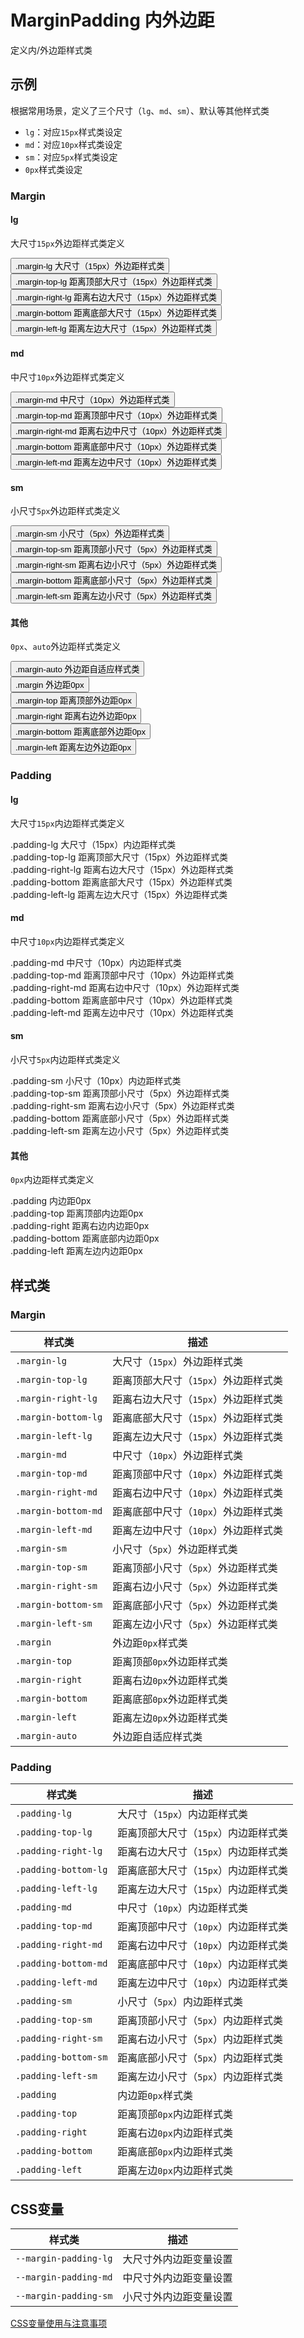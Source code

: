 # MarginPadding 内外边距

定义内/外边距样式类

## 示例

根据常用场景，定义了三个尺寸（`lg`、`md`、`sm`）、默认等其他样式类

- `lg`：对应`15px`样式类设定
- `md`：对应`10px`样式类设定
- `sm`：对应`5px`样式类设定
- `0px`样式类设定

### Margin

#### lg

大尺寸`15px`外边距样式类定义

<output data-lang="示例">
<div class="margin-bottom-md">
  <div
    class="display-inline-block border"
    style="background: var(--color-border-light)"
  >
    <button class="margin-lg">.margin-lg 大尺寸（15px）外边距样式类</button>
  </div>
</div>

<div class="margin-bottom-md">
  <div
    class="display-inline-block"
    style="background: var(--color-border-light)"
  >
    <button class="margin-top-lg">
      .margin-top-lg 距离顶部大尺寸（15px）外边距样式类
    </button>
  </div>
</div>

<div class="margin-bottom-md">
  <div
    class="display-inline-block"
    style="background: var(--color-border-light)"
  >
    <button class="margin-right-lg">
      .margin-right-lg 距离右边大尺寸（15px）外边距样式类
    </button>
  </div>
</div>

<div class="margin-bottom-md">
  <div
    class="display-inline-block"
    style="background: var(--color-border-light)"
  >
    <button class="margin-bottom-lg">
      .margin-bottom 距离底部大尺寸（15px）外边距样式类
    </button>
  </div>
</div>

<div class="margin-bottom-md">
  <div
    class="display-inline-block"
    style="background: var(--color-border-light)"
  >
    <button class="margin-left-lg">
      .margin-left-lg 距离左边大尺寸（15px）外边距样式类
    </button>
  </div>
</div>
</output>

#### md

中尺寸`10px`外边距样式类定义

<output data-lang="示例">
<div class="margin-bottom-md">
  <div
    class="display-inline-block border"
    style="background: var(--color-border-light)"
  >
    <button class="margin-md">.margin-md 中尺寸（10px）外边距样式类</button>
  </div>
</div>
<div class="margin-bottom-md">
  <div
    class="display-inline-block"
    style="background: var(--color-border-light)"
  >
    <button class="margin-top-md">
      .margin-top-md 距离顶部中尺寸（10px）外边距样式类
    </button>
  </div>
</div>
<div class="margin-bottom-md">
  <div
    class="display-inline-block"
    style="background: var(--color-border-light)"
  >
    <button class="margin-right-md">
      .margin-right-md 距离右边中尺寸（10px）外边距样式类
    </button>
  </div>
</div>
<div class="margin-bottom-md">
  <div
    class="display-inline-block"
    style="background: var(--color-border-light)"
  >
    <button class="margin-bottom-md">
      .margin-bottom 距离底部中尺寸（10px）外边距样式类
    </button>
  </div>
</div>
<div class="margin-bottom-md">
  <div
    class="display-inline-block"
    style="background: var(--color-border-light)"
  >
    <button class="margin-left-md">
      .margin-left-md 距离左边中尺寸（10px）外边距样式类
    </button>
  </div>
</div>
</output>

#### sm

小尺寸`5px`外边距样式类定义

<output data-lang="示例">
<div class="margin-bottom-md">
  <div
    class="display-inline-block border"
    style="background: var(--color-border-light)"
  >
    <button class="margin-sm">.margin-sm 小尺寸（5px）外边距样式类</button>
  </div>
</div>
<div class="margin-bottom-md">
  <div
    class="display-inline-block"
    style="background: var(--color-border-light)"
  >
    <button class="margin-top-sm">
      .margin-top-sm 距离顶部小尺寸（5px）外边距样式类
    </button>
  </div>
</div>
<div class="margin-bottom-md">
  <div
    class="display-inline-block"
    style="background: var(--color-border-light)"
  >
    <button class="margin-right-sm">
      .margin-right-sm 距离右边小尺寸（5px）外边距样式类
    </button>
  </div>
</div>
<div class="margin-bottom-md">
  <div
    class="display-inline-block"
    style="background: var(--color-border-light)"
  >
    <button class="margin-bottom-sm">
      .margin-bottom 距离底部小尺寸（5px）外边距样式类
    </button>
  </div>
</div>
<div class="margin-bottom-md">
  <div
    class="display-inline-block"
    style="background: var(--color-border-light)"
  >
    <button class="margin-left-sm">
      .margin-left-sm 距离左边小尺寸（5px）外边距样式类
    </button>
  </div>
</div>
</output>

#### 其他

`0px`、`auto`外边距样式类定义

<output data-lang="示例">
<div class="margin-bottom-md">
  <div
    class="padding-md margin-bottom-md"
    style="background: var(--color-border-light)"
  >
    <button class="margin-auto" style="display: block;">
      .margin-auto 外边距自适应样式类
    </button>
  </div>
</div>
<div class="margin-bottom-md">
  <div class="display-inline-block border">
    <button class="margin">.margin 外边距0px</button>
  </div>
</div>
<div class="margin-bottom-md">
  <div
    class="display-inline-block"
    style="background: var(--color-border-light)"
  >
    <button class="margin-lg margin-top">.margin-top 距离顶部外边距0px</button>
  </div>
</div>
<div class="margin-bottom-md">
  <div
    class="display-inline-block"
    style="background: var(--color-border-light)"
  >
    <button class="margin-lg margin-right">
      .margin-right 距离右边外边距0px
    </button>
  </div>
</div>
<div class="margin-bottom-md">
  <div
    class="display-inline-block"
    style="background: var(--color-border-light)"
  >
    <button class="margin-lg margin-bottom">
      .margin-bottom 距离底部外边距0px
    </button>
  </div>
</div>
<div class="margin-bottom-md">
  <div
    class="display-inline-block"
    style="background: var(--color-border-light)"
  >
    <button class="margin-lg margin-left">
      .margin-left 距离左边外边距0px
    </button>
  </div>
</div>
</output>

### Padding

#### lg

大尺寸`15px`内边距样式类定义

<output data-lang="示例">
<div class="margin-bottom-md">
  <div
    class="display-inline-block"
    style="background: var(--color-border-light)"
  >
    <span class="border padding-lg"
      >.padding-lg 大尺寸（15px）内边距样式类</span
    >
  </div>
</div>
<div class="margin-bottom-md">
  <div
    class="display-inline-block"
    style="background: var(--color-border-light)"
  >
    <span class="border padding-top-lg"
      >.padding-top-lg 距离顶部大尺寸（15px）外边距样式类</span
    >
  </div>
</div>
<div class="margin-bottom-md">
  <div
    class="display-inline-block"
    style="background: var(--color-border-light)"
  >
    <span class="border padding-right-lg"
      >.padding-right-lg 距离右边大尺寸（15px）外边距样式类</span
    >
  </div>
</div>
<div class="margin-bottom-md">
  <div
    class="display-inline-block"
    style="background: var(--color-border-light)"
  >
    <span class="border padding-bottom-lg"
      >.padding-bottom 距离底部大尺寸（15px）外边距样式类</span
    >
  </div>
</div>
<div class="margin-bottom-md">
  <div
    class="display-inline-block"
    style="background: var(--color-border-light)"
  >
    <span class="border padding-left-lg"
      >.padding-left-lg 距离左边大尺寸（15px）外边距样式类</span
    >
  </div>
</div>
</output>

#### md

中尺寸`10px`内边距样式类定义

<output data-lang="示例">
<div class="margin-bottom-md">
  <div
    class="display-inline-block"
    style="background: var(--color-border-light)"
  >
    <span class="border padding-md"
      >.padding-md 中尺寸（10px）内边距样式类</span
    >
  </div>
</div>
<div class="margin-bottom-md">
  <div
    class="display-inline-block"
    style="background: var(--color-border-light)"
  >
    <span class="border padding-top-md"
      >.padding-top-md 距离顶部中尺寸（10px）外边距样式类</span
    >
  </div>
</div>
<div class="margin-bottom-md">
  <div
    class="display-inline-block"
    style="background: var(--color-border-light)"
  >
    <span class="border padding-right-md"
      >.padding-right-md 距离右边中尺寸（10px）外边距样式类</span
    >
  </div>
</div>
<div class="margin-bottom-md">
  <div
    class="display-inline-block"
    style="background: var(--color-border-light)"
  >
    <span class="border padding-bottom-md"
      >.padding-bottom 距离底部中尺寸（10px）外边距样式类</span
    >
  </div>
</div>
<div class="margin-bottom-md">
  <div
    class="display-inline-block"
    style="background: var(--color-border-light)"
  >
    <span class="border padding-left-md"
      >.padding-left-md 距离左边中尺寸（10px）外边距样式类</span
    >
  </div>
</div>
</output>

#### sm

小尺寸`5px`内边距样式类定义

<output data-lang="示例">
<div class="margin-bottom-md">
  <div
    class="display-inline-block"
    style="background: var(--color-border-light)"
  >
    <span class="border padding-sm"
      >.padding-sm 小尺寸（10px）内边距样式类</span
    >
  </div>
</div>
<div class="margin-bottom-md">
  <div
    class="display-inline-block"
    style="background: var(--color-border-light)"
  >
    <span class="border padding-top-sm"
      >.padding-top-sm 距离顶部小尺寸（5px）外边距样式类</span
    >
  </div>
</div>
<div class="margin-bottom-md">
  <div
    class="display-inline-block"
    style="background: var(--color-border-light)"
  >
    <span class="border padding-right-sm"
      >.padding-right-sm 距离右边小尺寸（5px）外边距样式类</span
    >
  </div>
</div>
<div class="margin-bottom-md">
  <div
    class="display-inline-block"
    style="background: var(--color-border-light)"
  >
    <span class="border padding-bottom-sm"
      >.padding-bottom 距离底部小尺寸（5px）外边距样式类</span
    >
  </div>
</div>
<div class="margin-bottom-md">
  <div
    class="display-inline-block"
    style="background: var(--color-border-light)"
  >
    <span class="border padding-left-sm"
      >.padding-left-sm 距离左边小尺寸（5px）外边距样式类</span
    >
  </div>
</div>
</output>

#### 其他

`0px`内边距样式类定义

<output data-lang="示例">
<div class="margin-bottom-md">
  <div class="display-inline-block">
    <span class="padding">.padding 内边距0px</span>
  </div>
</div>
<div class="margin-bottom-md">
  <div
    class="display-inline-block"
    style="background: var(--color-border-light)"
  >
    <span class="border padding-lg padding-top"
      >.padding-top 距离顶部内边距0px</span
    >
  </div>
</div>
<div class="margin-bottom-md">
  <div
    class="display-inline-block"
    style="background: var(--color-border-light)"
  >
    <span class="border padding-lg padding-right"
      >.padding-right 距离右边内边距0px</span
    >
  </div>
</div>
<div class="margin-bottom-md">
  <div
    class="display-inline-block"
    style="background: var(--color-border-light)"
  >
    <span class="border padding-lg padding-bottom"
      >.padding-bottom 距离底部内边距0px</span
    >
  </div>
</div>
<div class="margin-bottom-md">
  <div
    class="display-inline-block"
    style="background: var(--color-border-light)"
  >
    <span class="border padding-lg padding-left"
      >.padding-left 距离左边内边距0px</span
    >
  </div>
</div>
</output>

## 样式类

### Margin

| 样式类 | 描述 |
| --- | --- |
| `.margin-lg` | 大尺寸（`15px`）外边距样式类 |
| `.margin-top-lg` | 距离顶部大尺寸（`15px`）外边距样式类 |
| `.margin-right-lg` | 距离右边大尺寸（`15px`）外边距样式类 |
| `.margin-bottom-lg` | 距离底部大尺寸（`15px`）外边距样式类 |
| `.margin-left-lg` | 距离左边大尺寸（`15px`）外边距样式类 |
| `.margin-md` | 中尺寸（`10px`）外边距样式类 |
| `.margin-top-md` | 距离顶部中尺寸（`10px`）外边距样式类 |
| `.margin-right-md` | 距离右边中尺寸（`10px`）外边距样式类 |
| `.margin-bottom-md` | 距离底部中尺寸（`10px`）外边距样式类 |
| `.margin-left-md` | 距离左边中尺寸（`10px`）外边距样式类 |
| `.margin-sm` | 小尺寸（`5px`）外边距样式类 |
| `.margin-top-sm` | 距离顶部小尺寸（`5px`）外边距样式类 |
| `.margin-right-sm` | 距离右边小尺寸（`5px`）外边距样式类 |
| `.margin-bottom-sm` | 距离底部小尺寸（`5px`）外边距样式类 |
| `.margin-left-sm` | 距离左边小尺寸（`5px`）外边距样式类 |
| `.margin` | 外边距`0px`样式类 |
| `.margin-top` | 距离顶部`0px`外边距样式类 |
| `.margin-right` | 距离右边`0px`外边距样式类 |
| `.margin-bottom` | 距离底部`0px`外边距样式类 |
| `.margin-left` | 距离左边`0px`外边距样式类 |
| `.margin-auto` | 外边距自适应样式类 |

### Padding

| 样式类 | 描述 |
| --- | --- |
| `.padding-lg` | 大尺寸（`15px`）内边距样式类 |
| `.padding-top-lg` | 距离顶部大尺寸（`15px`）内边距样式类 |
| `.padding-right-lg` | 距离右边大尺寸（`15px`）内边距样式类 |
| `.padding-bottom-lg` | 距离底部大尺寸（`15px`）内边距样式类 |
| `.padding-left-lg` | 距离左边大尺寸（`15px`）内边距样式类 |
| `.padding-md` | 中尺寸（`10px`）内边距样式类 |
| `.padding-top-md` | 距离顶部中尺寸（`10px`）内边距样式类 |
| `.padding-right-md` | 距离右边中尺寸（`10px`）内边距样式类 |
| `.padding-bottom-md` | 距离底部中尺寸（`10px`）内边距样式类 |
| `.padding-left-md` | 距离左边中尺寸（`10px`）内边距样式类 |
| `.padding-sm` | 小尺寸（`5px`）内边距样式类 |
| `.padding-top-sm` | 距离顶部小尺寸（`5px`）内边距样式类 |
| `.padding-right-sm` | 距离右边小尺寸（`5px`）内边距样式类 |
| `.padding-bottom-sm` | 距离底部小尺寸（`5px`）内边距样式类 |
| `.padding-left-sm` | 距离左边小尺寸（`5px`）内边距样式类 |
| `.padding` | 内边距`0px`样式类 |
| `.padding-top` | 距离顶部`0px`内边距样式类 |
| `.padding-right` | 距离右边`0px`内边距样式类 |
| `.padding-bottom` | 距离底部`0px`内边距样式类 |
| `.padding-left` | 距离左边`0px`内边距样式类 |

## CSS变量

| 样式类 | 描述 |
| --- | --- |
| `--margin-padding-lg` | 大尺寸外内边距变量设置 |
| `--margin-padding-md` | 中尺寸外内边距变量设置 |
| `--margin-padding-sm` | 小尺寸外内边距变量设置 |

[CSS变量使用与注意事项](/css-variable)

